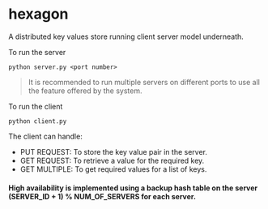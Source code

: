# hexagon
A distributed key values store running client server model underneath.

To run the server

```
python server.py <port number>
```

> It is recommended to run multiple servers on different ports to use all the feature offered by the system. 

To run the client

```
python client.py
```

The client can handle:

- PUT REQUEST: To store the key value pair in the server.
- GET REQUEST: To retrieve a value for the required key.
- GET MULTIPLE: To get required values for a list of keys. 

#### High availability is implemented using a backup hash table on the server (SERVER_ID + 1) % NUM_OF_SERVERS for each server.

